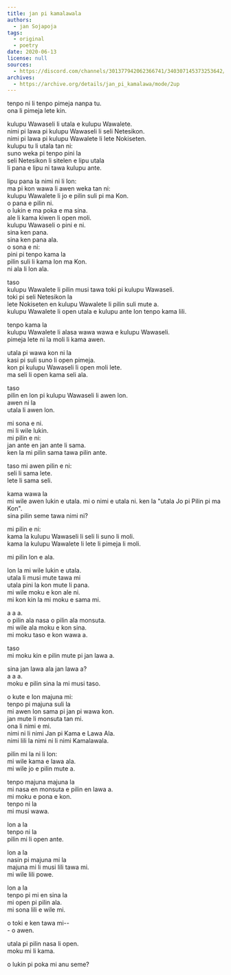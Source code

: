 ```yaml
---
title: jan pi kamalawala
authors:
  - jan Sojapoja
tags:
  - original
  - poetry
date: 2020-06-13
license: null
sources:
  - https://discord.com/channels/301377942062366741/340307145373253642/721262364187426836
archives:
  - https://archive.org/details/jan_pi_kamalawa/mode/2up
---
```


tenpo ni li tenpo pimeja nanpa tu.  \
ona li pimeja lete kin.

kulupu Wawaseli li utala e kulupu Wawalete.  \
nimi pi lawa pi kulupu Wawaseli li seli Netesikon.  \
nimi pi lawa pi kulupu Wawalete li lete Nokiseten.  \
kulupu tu li utala tan ni:  \
 suno weka pi tenpo pini la  \
 seli Netesikon li sitelen e lipu utala  \
 li pana e lipu ni tawa kulupu ante.

lipu pana la nimi ni li lon:  \
 ma pi kon wawa li awen weka tan ni:  \
 kulupu Wawalete li jo e pilin suli pi ma Kon.  \
 o pana e pilin ni.  \
 o lukin e ma poka e ma sina.  \
 ale li kama kiwen li open moli.  \
 kulupu Wawaseli o pini e ni.  \
 sina ken pana.  \
 sina ken pana ala.  \
 o sona e ni:  \
 pini pi tenpo kama la  \
 pilin suli li kama lon ma Kon.  \
 ni ala li lon ala.

taso  \
 kulupu Wawalete li pilin musi tawa toki pi kulupu Wawaseli.  \
 toki pi seli Netesikon la  \
 lete Nokiseten en kulupu Wawalete li pilin suli mute a.  \
 kulupu Wawalete li open utala e kulupu ante lon tenpo kama lili.

tenpo kama la  \
 kulupu Wawalete li alasa wawa wawa e kulupu Wawaseli.  \
 pimeja lete ni la moli li kama awen.

utala pi wawa kon ni la  \
 kasi pi suli suno li open pimeja.  \
 kon pi kulupu Wawaseli li open moli lete.  \
 ma seli li open kama seli ala.

taso  \
 pilin en lon pi kulupu Wawaseli li awen lon.  \
 awen ni la  \
 utala li awen lon.

mi sona e ni.  \
mi li wile lukin.  \
mi pilin e ni:  \
 jan ante en jan ante li sama.  \
 ken la mi pilin sama tawa pilin ante.

taso mi awen pilin e ni:  \
 seli li sama lete.  \
 lete li sama seli.

kama wawa la  \
 mi wile awen lukin e utala.
mi o nimi e utala ni.
ken la "utala Jo pi Pilin pi ma Kon".  \
 sina pilin seme tawa nimi ni?

mi pilin e ni:  \
 kama la kulupu Wawaseli li seli li suno li moli.  \
 kama la kulupu Wawalete li lete li pimeja li moli.

mi pilin lon e ala.

lon la mi wile lukin e utala.  \
utala li musi mute tawa mi  \
utala pini la kon mute li pana.  \
mi wile moku e kon ale ni.  \
mi kon kin la mi moku e sama mi.

a a a.  \
o pilin ala nasa o pilin ala monsuta.  \
mi wile ala moku e kon sina.  \
mi moku taso e kon wawa a.

taso  \
 mi moku kin e pilin mute pi jan lawa a.

sina jan lawa ala jan lawa a?  \
a a a.  \
moku e pilin sina la mi musi taso.

o kute e lon majuna mi:  \
 tenpo pi majuna suli la  \
 mi awen lon sama pi jan pi wawa kon.  \
 jan mute li monsuta tan mi.  \
 ona li nimi e mi.  \
 nimi ni li nimi Jan pi Kama e Lawa Ala.  \
 nimi lili la nimi ni li nimi Kamalawala.

pilin mi la ni li lon:  \
 mi wile kama e lawa ala.  \
 mi wile jo e pilin mute a.

tenpo majuna majuna la  \
 mi nasa en monsuta e pilin en lawa a.  \
 mi moku e pona e kon.  \
 tenpo ni la  \
 mi musi wawa.

lon a la  \
 tenpo ni la  \
 pilin mi li open ante.

lon a la  \
 nasin pi majuna mi la  \
 majuna mi li musi lili tawa mi.  \
 mi wile lili powe.

lon a la  \
 tenpo pi mi en sina la  \
 mi open pi pilin ala.  \
 mi sona lili e wile mi.

o toki e ken tawa mi--  \
\- o awen.

utala pi pilin nasa li open.  \
moku mi li kama.

o lukin pi poka mi anu seme?
